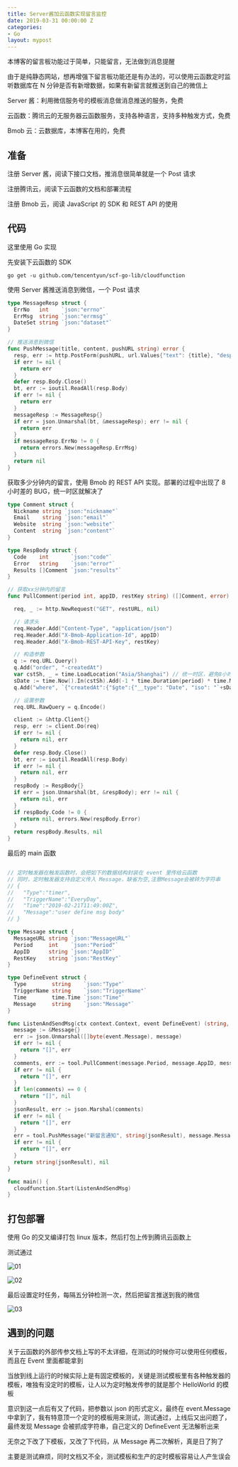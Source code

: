 ```yaml
---
title: Server酱加云函数实现留言监控
date: 2019-03-31 00:00:00 Z
categories:
- Go
layout: mypost
---
```


本博客的留言板功能过于简单，只能留言，无法做到消息提醒

由于是纯静态网站，想再增强下留言板功能还是有办法的，可以使用云函数定时监听数据库在 N 分钟是否有新增数据，如果有新留言就推送到自己的微信上

Server 酱：利用微信服务号的模板消息做消息推送的服务，免费

云函数：腾讯云的无服务器云函数服务，支持各种语言，支持多种触发方式，免费

Bmob 云：云数据库，本博客在用的，免费

## 准备

注册 Server 酱，阅读下接口文档，推消息很简单就是一个 Post 请求

注册腾讯云，阅读下云函数的文档和部署流程

注册 Bmob 云，阅读 JavaScript 的 SDK 和 REST API 的使用

## 代码

这里使用 Go 实现

先安装下云函数的 SDK

`go get -u github.com/tencentyun/scf-go-lib/cloudfunction`

使用 Server 酱推送消息到微信，一个 Post 请求

```go
type MessageResp struct {
  ErrNo   int    `json:"errno"`
  ErrMsg  string `json:"errmsg"`
  DateSet string `json:"dataset"`
}

// 推送消息到微信
func PushMessage(title, content, pushURL string) error {
  resp, err := http.PostForm(pushURL, url.Values{"text": {title}, "desp": {content}})
  if err != nil {
    return err
  }
  defer resp.Body.Close()
  bt, err := ioutil.ReadAll(resp.Body)
  if err != nil {
    return err
  }
  messageResp := MessageResp{}
  if err = json.Unmarshal(bt, &messageResp); err != nil {
    return err
  }
  if messageResp.ErrNo != 0 {
    return errors.New(messageResp.ErrMsg)
  }
  return nil
}
```

获取多少分钟内的留言，使用 Bmob 的 REST API 实现。部署的过程中出现了 8 小时差的 BUG，统一时区就解决了

```go
type Comment struct {
  Nickname string `json:"nickname"`
  Email    string `json:"email"`
  Website  string `json:"website"`
  Content  string `json:"content"`
}

type RespBody struct {
  Code    int       `json:"code"`
  Error   string    `json:"error"`
  Results []Comment `json:"results"`
}

// 获取xx分钟内的留言
func PullComment(period int, appID, restKey string) ([]Comment, error) {

  req, _ := http.NewRequest("GET", restURL, nil)

  // 请求头
  req.Header.Add("Content-Type", "application/json")
  req.Header.Add("X-Bmob-Application-Id", appID)
  req.Header.Add("X-Bmob-REST-API-Key", restKey)

  // 构造参数
  q := req.URL.Query()
  q.Add("order", "-createdAt")
  var cstSh, _ = time.LoadLocation("Asia/Shanghai") // 统一时区，避免8小时差的BUG
  sDate := time.Now().In(cstSh).Add(-1 * time.Duration(period) * time.Minute).Format("2006-01-02 15:04:05")
  q.Add("where", `{"createdAt":{"$gte":{"__type": "Date", "iso": "`+sDate+`"}}}`)

  // 设置参数
  req.URL.RawQuery = q.Encode()

  client := &http.Client{}
  resp, err := client.Do(req)
  if err != nil {
    return nil, err
  }
  defer resp.Body.Close()
  bt, err := ioutil.ReadAll(resp.Body)
  if err != nil {
    return nil, err
  }
  respBody := RespBody{}
  if err = json.Unmarshal(bt, &respBody); err != nil {
    return nil, err
  }
  if respBody.Code != 0 {
    return nil, errors.New(respBody.Error)
  }
  return respBody.Results, nil
}
```

最后的 main 函数

```go

// 定时触发器在触发函数时，会把如下的数据结构封装在 event 里传给云函数
// 同时，定时触发器支持自定义传入 Message，缺省为空,注意Message会被转为字符串
// {
//   "Type":"timer",
//   "TriggerName":"EveryDay",
//   "Time":"2019-02-21T11:49:00Z",
//   "Message":"user define msg body"
// }

type Message struct {
  MessageURL string `json:"MessageURL"`
  Period     int    `json:"Period"`
  AppID      string `json:"AppID"`
  RestKey    string `json:"RestKey"`
}

type DefineEvent struct {
  Type        string    `json:"Type"`
  TriggerName string    `json:"TriggerName"`
  Time        time.Time `json:"Time"`
  Message     string    `json:"Message"`
}

func ListenAndSendMsg(ctx context.Context, event DefineEvent) (string, error) {
  message := &Message{}
  err := json.Unmarshal([]byte(event.Message), message)
  if err != nil {
    return "[]", err
  }
  comments, err := tool.PullComment(message.Period, message.AppID, message.RestKey)
  if err != nil {
    return "[]", err
  }
  if len(comments) == 0 {
    return "[]", nil
  }
  jsonResult, err := json.Marshal(comments)
  if err != nil {
    return "[]", err
  }
  err = tool.PushMessage("新留言通知", string(jsonResult), message.MessageURL)
  if err != nil {
    return "[]", err
  }
  return string(jsonResult), nil
}

func main() {
  cloudfunction.Start(ListenAndSendMsg)
}
```

## 打包部署

使用 Go 的交叉编译打包 linux 版本，然后打包上传到腾讯云函数上

测试通过

![01](01.png)

![02](02.jpg)

最后设置定时任务，每隔五分钟检测一次，然后把留言推送到我的微信

![03](03.png)

## 遇到的问题

关于云函数的外部传参文档上写的不太详细，在测试的时候你可以使用任何模板，而且在 Event 里面都能拿到

当放到线上运行的时候实际上是有固定模板的，关键是测试模板里有各种触发器的模板，唯独有没定时的模板，让人以为定时触发传参的就是那个 HelloWorld 的模板

意识到这一点后有又了代码，把参数以 json 的形式定义，最终在 event.Message 中拿到了，我有特意顶一个定时的模板用来测试，测试通过，上线后又出问题了，最终发现 Message 会被抓成字符串，自己定义的 DefineEvent 无法解析出来

无奈之下改了下模板，又改了下代码，从 Message 再二次解析，真是日了狗了

主要是测试麻烦，同时文档又不全，测试模板和生产的定时模板容易让人产生误会
